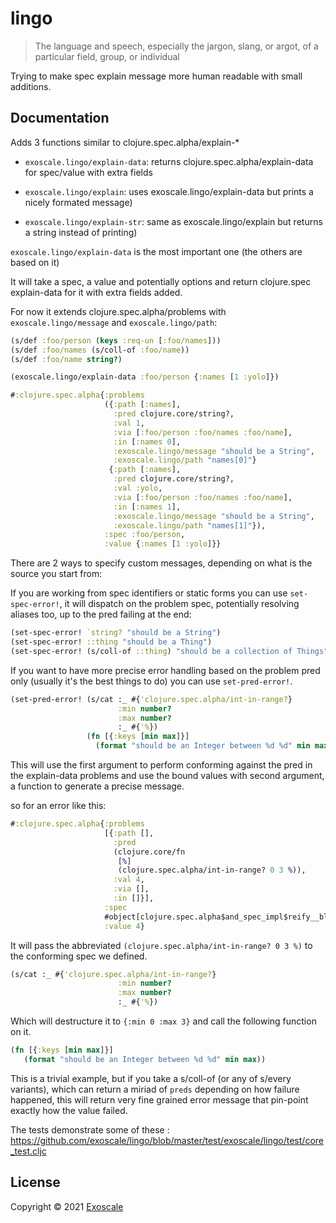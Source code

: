 # lingo

> The language and speech, especially the jargon, slang, or argot, of
> a particular field, group, or individual

Trying to make spec explain message more human readable with small
additions.

## Documentation

Adds 3 functions similar to clojure.spec.alpha/explain-*

* `exoscale.lingo/explain-data`: returns
  clojure.spec.alpha/explain-data for spec/value with extra fields

* `exoscale.lingo/explain`: uses exoscale.lingo/explain-data but prints
  a nicely formated message)

* `exoscale.lingo/explain-str`: same as exoscale.lingo/explain but
  returns a string instead of printing)

`exoscale.lingo/explain-data` is the most important one (the others are
based on it)

It will take a spec, a value and potentially options and return clojure.spec
explain-data for it with extra fields added.

For now it extends clojure.spec.alpha/problems with
`exoscale.lingo/message` and `exoscale.lingo/path`:

```clj
(s/def :foo/person (keys :req-un [:foo/names]))
(s/def :foo/names (s/coll-of :foo/name))
(s/def :foo/name string?)

(exoscale.lingo/explain-data :foo/person {:names [1 :yolo]})

#:clojure.spec.alpha{:problems
                     ({:path [:names],
                       :pred clojure.core/string?,
                       :val 1,
                       :via [:foo/person :foo/names :foo/name],
                       :in [:names 0],
                       :exoscale.lingo/message "should be a String",
                       :exoscale.lingo/path "names[0]"}
                      {:path [:names],
                       :pred clojure.core/string?,
                       :val :yolo,
                       :via [:foo/person :foo/names :foo/name],
                       :in [:names 1],
                       :exoscale.lingo/message "should be a String",
                       :exoscale.lingo/path "names[1]"}),
                     :spec :foo/person,
                     :value {:names [1 :yolo]}}
```

There are 2 ways to specify custom messages, depending on what is the
source you start from:

If you are working from spec identifiers or static forms you can use `set-spec-error!`, it will dispatch on the problem spec, potentially resolving aliases too, up to the pred failing at the end:

``` clj
(set-spec-error! `string? "should be a String")
(set-spec-error! ::thing "should be a Thing")
(set-spec-error! (s/coll-of ::thing) "should be a collection of Things")
```

If you want to have more precise error handling based on the problem
pred only (usually it's the best things to do) you can use `set-pred-error!`.

``` clj
(set-pred-error! (s/cat :_ #{'clojure.spec.alpha/int-in-range?}
                        :min number?
                        :max number?
                        :_ #{'%})
                 (fn [{:keys [min max]}]
                   (format "should be an Integer between %d %d" min max)))
```

This will use the first argument to perform conforming against the
pred in the explain-data problems and use the bound values with second
argument, a function to generate a precise message.

so for an error like this:

```clj
#:clojure.spec.alpha{:problems
                     [{:path [],
                       :pred
                       (clojure.core/fn
                        [%]
                        (clojure.spec.alpha/int-in-range? 0 3 %)),
                       :val 4,
                       :via [],
                       :in []}],
                     :spec
                     #object[clojure.spec.alpha$and_spec_impl$reify__blabla]
                     :value 4}
```



It will pass the abbreviated `(clojure.spec.alpha/int-in-range? 0 3
%)` to the conforming spec we defined.

``` clj
(s/cat :_ #{'clojure.spec.alpha/int-in-range?}
                        :min number?
                        :max number?
                        :_ #{'%})
```

Which will destructure it to `{:min 0 :max 3}` and call the following
function on it.

``` clj
(fn [{:keys [min max]}]
   (format "should be an Integer between %d %d" min max))
```

This is a trivial example, but if you take a s/coll-of (or any of
s/every variants), which can return a miriad of `preds` depending on
how failure happened, this will return very fine grained error message
that pin-point exactly how the value failed.

The tests demonstrate some of these : https://github.com/exoscale/lingo/blob/master/test/exoscale/lingo/test/core_test.cljc


## License

Copyright © 2021 [Exoscale](https://exoscale.com)
